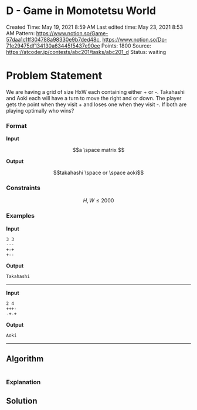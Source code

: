 # D - Game in Momotetsu World

Created Time: May 19, 2021 8:59 AM
Last edited time: May 23, 2021 8:53 AM
Pattern: https://www.notion.so/Game-57daa1c1ff304788a98330e9b7ded48c, https://www.notion.so/Dp-71e29475df134130a63445f5437e90ee
Points: 1800
Source: https://atcoder.jp/contests/abc201/tasks/abc201_d
Status: waiting

# Problem Statement

We are having a grid of size HxW each containing either + or -. Takahashi and Aoki each will have a turn to move the right and or down. The player gets the point when they visit + and loses one when they visit -. If both are playing optimally who wins?

### Format

**Input**

$$a \space matrix $$

**Output**

$$takahashi \space or \space  aoki$$

### Constraints

$$H, W\le 2000$$

### **Examples**

**Input**

```
3 3
---
+-+
+--
```

**Output**

```
Takahashi
```

---

**Input**

```
2 4
+++-
-+-+
```

**Output**

```
Aoki
```

---

## Algorithm

```python

```

### Explanation

## Solution

```jsx

```